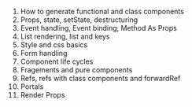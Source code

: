 1. How to generate functional and class components
2. Props, state, setState, destructuring
3. Event handling, Event binding, Method As Props
4. List rendering, list and keys
5. Style and css basics
6. Form handling
7. Component life cycles
8. Fragements and pure components
9. Refs, refs with class components and forwardRef
10. Portals
11. Render Props
